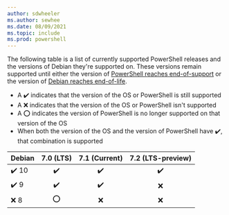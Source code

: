 ```yaml
---
author: sdwheeler
ms.author: sewhee
ms.date: 08/09/2021
ms.topic: include
ms.prod: powershell
---
```

The following table is a list of currently supported PowerShell releases and the versions of Debian
they're supported on. These versions remain supported until either the version of
[PowerShell reaches end-of-support][lifecycle] or the version of
[Debian reaches end-of-life][eol-debian].

- A &#x2714;&#xfe0f; indicates that the version of the OS or PowerShell is still supported
- A &#x274c; indicates that the version of the OS or PowerShell isn't supported
- A &#x2b55; indicates the version of PowerShell is no longer supported on that version of the OS
- When both the version of the OS and the version of PowerShell have &#x2714;&#xfe0f;, that
  combination is supported

|       Debian        |    7.0 (LTS)     |  7.1 (Current)   | 7.2 (LTS-preview) |
| ------------------- | :--------------: | :--------------: | :---------------: |
| &#x2714;&#xfe0f; 10 | &#x2714;&#xfe0f; | &#x2714;&#xfe0f; | &#x2714;&#xfe0f;  |
| &#x2714;&#xfe0f; 9  | &#x2714;&#xfe0f; | &#x2714;&#xfe0f; |     &#x274c;      |
| &#x274c; 8          |     &#x2b55;     |     &#x274c;     |     &#x274c;      |

[lifecycle]: ../PowerShell-Support-Lifecycle.md
[eol-debian]: https://wiki.debian.org/DebianReleases
